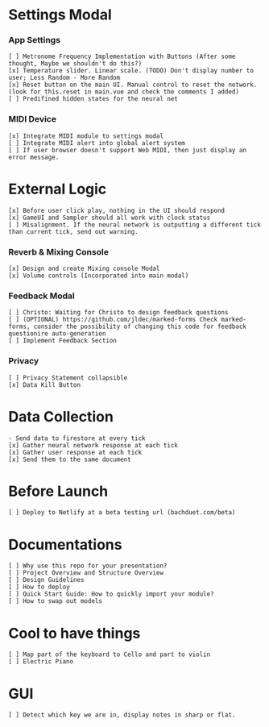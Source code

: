 # Settings Modal
### App Settings
    [ ] Metronome Frequency Implementation with Buttons (After some thought, Maybe we shouldn't do this?)
    [x] Temperature slider. Linear scale. (TODO) Don't display number to user; Less Random - More Random
    [x] Reset button on the main UI. Manual control to reset the network. (look for this.reset in main.vue and check the comments I added)
    [ ] Predifined hidden states for the neural net

### MIDI Device
    [x] Integrate MIDI module to settings modal
    [ ] Integrate MIDI alert into global alert system
    [ ] If user browser doesn't support Web MIDI, then just display an error message.

# External Logic
    [x] Before user click play, nothing in the UI should respond
    [x] GameUI and Sampler should all work with clock status
    [ ] Misalignment. If the neural network is outputting a different tick than current tick, send out warning.    

### Reverb & Mixing Console
    [x] Design and create Mixing console Modal
    [x] Volume controls (Incorporated into main modal)

### Feedback Modal
    [ ] Christo: Waiting for Christo to design feedback questions
    [ ] (OPTIONAL) https://github.com/jldec/marked-forms Check marked-forms, consider the possibility of changing this code for feedback questionire auto-generation
    [ ] Implement Feedback Section

### Privacy
    [ ] Privacy Statement collapsible
    [x] Data Kill Button

# Data Collection
    - Send data to firestore at every tick
    [x] Gather neural network response at each tick
    [x] Gather user response at each tick
    [x] Send them to the same document

# Before Launch
    [ ] Deploy to Netlify at a beta testing url (bachduet.com/beta)

# Documentations
    [ ] Why use this repo for your presentation?
    [ ] Project Overview and Structure Overview
    [ ] Design Guidelines
    [ ] How to deploy
    [ ] Quick Start Guide: How to quickly import your module?
    [ ] How to swap out models

# Cool to have things
    [ ] Map part of the keyboard to Cello and part to violin
    [ ] Electric Piano

# GUI
    [ ] Detect which key we are in, display notes in sharp or flat.